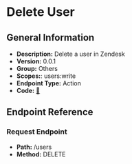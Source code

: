 # Delete User

## General Information

- **Description:** Delete a user in Zendesk
- **Version:** 0.0.1
- **Group:** Others
- **Scopes:**: users:write
- **Endpoint Type:** Action
- **Code:** [🔗](https://github.com/NangoHQ/integration-templates/tree/main/integrations/zendesk/actions/delete-user.ts)

## Endpoint Reference

### Request Endpoint

- **Path:** /users
- **Method:** DELETE
